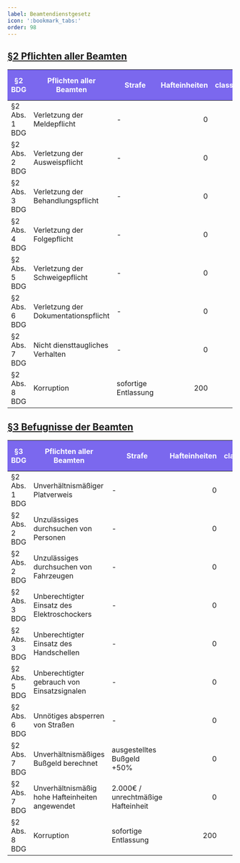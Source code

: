 ```yaml
---
label: Beamtendienstgesetz
icon: ':bookmark_tabs:'
order: 98
---
```


## [§2 Pflichten aller Beamten](../Gesetze/BDG.md#2-pflichten-aller-beamten)


§2 BDG        | Pflichten aller Beamten              | Strafe               | Hafteinheiten | Bußgeld  { class="compact" }
--------------|--------------------------------------|----------------------|--------------:|----------------------------:
§2 Abs. 1 BDG | Verletzung der Meldepflicht          | -                    |             0 |                    100.000 €
§2 Abs. 2 BDG | Verletzung der Ausweispflicht        | -                    |             0 |                     50.000 €
§2 Abs. 3 BDG | Verletzung der Behandlungspflicht    | -                    |             0 |                    150.000 €
§2 Abs. 4 BDG | Verletzung der Folgepflicht          | -                    |             0 |                    100.000 €
§2 Abs. 5 BDG | Verletzung der Schweigepflicht       | -                    |             0 |                    150.000 €
§2 Abs. 6 BDG | Verletzung der Dokumentationspflicht | -                    |             0 |                     50.000 €
§2 Abs. 7 BDG | Nicht diensttaugliches Verhalten     | -                    |             0 |                    100.000 €
§2 Abs. 8 BDG | Korruption                           | sofortige Entlassung |           200 |                     50.000 €

## [§3 Befugnisse der Beamten](../Gesetze/BDG.md#3-befugnisse-der-beamten)

§3 BDG        | Pflichten aller Beamten                         | Strafe                             | Hafteinheiten | Bußgeld  { class="compact" }
--------------|-------------------------------------------------|------------------------------------|--------------:|----------------------------:
§2 Abs. 1 BDG | Unverhältnismäßiger Platverweis                 | -                                  |             0 |                     20.000 €
§2 Abs. 2 BDG | Unzulässiges durchsuchen von Personen           | -                                  |             0 |                    100.000 €
§2 Abs. 2 BDG | Unzulässiges durchsuchen von Fahrzeugen         | -                                  |             0 |                     75.000 €
§2 Abs. 3 BDG | Unberechtigter Einsatz des Elektroschockers     | -                                  |             0 |                    150.000 €
§2 Abs. 3 BDG | Unberechtigter Einsatz des Handschellen         | -                                  |             0 |                    100.000 €
§2 Abs. 5 BDG | Unberechtigter gebrauch von Einsatzsignalen     | -                                  |             0 |                     50.000 €
§2 Abs. 6 BDG | Unnötiges absperren von Straßen                 | -                                  |             0 |                     25.000 €
§2 Abs. 7 BDG | Unverhältnismäßiges Bußgeld berechnet           | ausgestelltes Bußgeld +50%         |             0 |                    100.000 €
§2 Abs. 7 BDG | Unverhältnismäßig hohe Hafteinheiten angewendet | 2.000€ / unrechtmäßige Hafteinheit |             0 |                    200.000 €
§2 Abs. 8 BDG | Korruption                                      | sofortige Entlassung               |           200 |                     50.000 €


<style>
th {
    background-color: #7B68EE;
    font-size: bolder;
    color: white !important;
}

.sidebar-right {
    display: none;
}
</style>